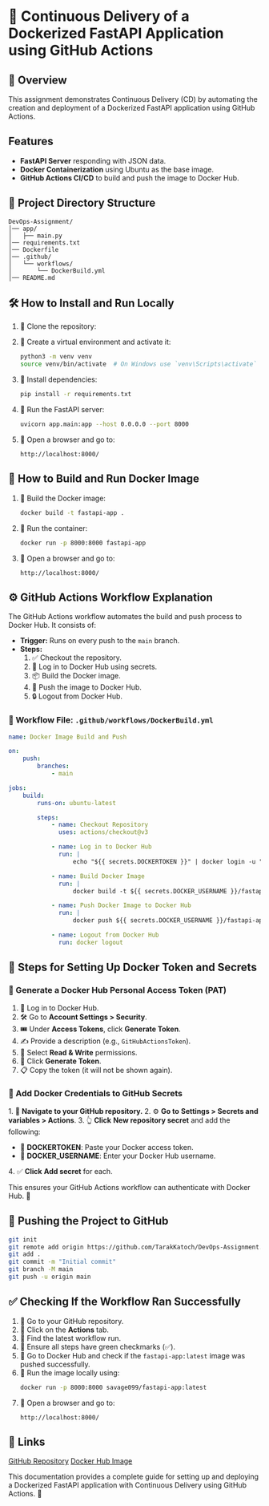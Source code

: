 # 🚀 Continuous Delivery of a Dockerized FastAPI Application using GitHub Actions

## 📌 Overview

This assignment demonstrates Continuous Delivery (CD) by automating the creation and deployment of a Dockerized FastAPI application using GitHub Actions.

## Features

-   **FastAPI Server** responding with JSON data.
-   **Docker Containerization** using Ubuntu as the base image.
-   **GitHub Actions CI/CD** to build and push the image to Docker Hub.

## 📂 Project Directory Structure

```
DevOps-Assignment/
│── app/
│   ├── main.py
│── requirements.txt
│── Dockerfile
│── .github/
│   └── workflows/
│       └── DockerBuild.yml
│── README.md
```

## 🛠️ How to Install and Run Locally

1. 🔹 Clone the repository:

2. 🔹 Create a virtual environment and activate it:

    ```bash
    python3 -m venv venv
    source venv/bin/activate  # On Windows use `venv\Scripts\activate`
    ```

3. 🔹 Install dependencies:

    ```bash
    pip install -r requirements.txt
    ```

4. 🔹 Run the FastAPI server:

    ```bash
    uvicorn app.main:app --host 0.0.0.0 --port 8000
    ```

5. 🔹 Open a browser and go to:
    ```
    http://localhost:8000/
    ```

## 🐳 How to Build and Run Docker Image

1. 🔹 Build the Docker image:

    ```bash
    docker build -t fastapi-app .
    ```

2. 🔹 Run the container:

    ```bash
    docker run -p 8000:8000 fastapi-app
    ```

3. 🔹 Open a browser and go to:
    ```
    http://localhost:8000/
    ```

## ⚙️ GitHub Actions Workflow Explanation

The GitHub Actions workflow automates the build and push process to Docker Hub. It consists of:

-   **Trigger:** Runs on every push to the `main` branch.
-   **Steps:**
    1. ✅ Checkout the repository.
    2. 🔑 Log in to Docker Hub using secrets.
    3. 📦 Build the Docker image.
    4. 🚀 Push the image to Docker Hub.
    5. 🔒 Logout from Docker Hub.

### 📜 Workflow File: `.github/workflows/DockerBuild.yml`

```yaml
name: Docker Image Build and Push

on:
    push:
        branches:
            - main

jobs:
    build:
        runs-on: ubuntu-latest

        steps:
            - name: Checkout Repository
              uses: actions/checkout@v3

            - name: Log in to Docker Hub
              run: |
                  echo "${{ secrets.DOCKERTOKEN }}" | docker login -u "${{ secrets.DOCKER_USERNAME }}" --password-stdin

            - name: Build Docker Image
              run: |
                  docker build -t ${{ secrets.DOCKER_USERNAME }}/fastapi-app:latest .

            - name: Push Docker Image to Docker Hub
              run: |
                  docker push ${{ secrets.DOCKER_USERNAME }}/fastapi-app:latest

            - name: Logout from Docker Hub
              run: docker logout
```

## 🔑 Steps for Setting Up Docker Token and Secrets

### 🔹 Generate a Docker Hub Personal Access Token (PAT)

1. 🔐 Log in to Docker Hub.
2. 🛠️ Go to **Account Settings > Security**.
3. 🎟️ Under **Access Tokens**, click **Generate Token**.
4. ✍️ Provide a description (e.g., `GitHubActionsToken`).
5. 📝 Select **Read & Write** permissions.
6. 🎯 Click **Generate Token**.
7. 📋 Copy the token (it will not be shown again).

### 🔹 Add Docker Credentials to GitHub Secrets

1️. 🧭 **Navigate to your GitHub repository.**
2️. ⚙️ **Go to** **Settings > Secrets and variables > Actions**.
3️. 👆 **Click** **New repository secret** and add the following:

-   🔑 **DOCKERTOKEN**: Paste your Docker access token.
-   👤 **DOCKER_USERNAME**: Enter your Docker Hub username.

4️. ✅ **Click** **Add secret** for each.

This ensures your GitHub Actions workflow can authenticate with Docker Hub. 🚀

## 🚀 Pushing the Project to GitHub

```bash
git init
git remote add origin https://github.com/TarakKatoch/DevOps-Assignment.git
git add .
git commit -m "Initial commit"
git branch -M main
git push -u origin main
```

## ✅ Checking If the Workflow Ran Successfully

1. 🔹 Go to your GitHub repository.
2. 🔹 Click on the **Actions** tab.
3. 🔹 Find the latest workflow run.
4. 🔹 Ensure all steps have green checkmarks (✅).
5. 🔹 Go to Docker Hub and check if the `fastapi-app:latest` image was pushed successfully.
6. 🔹 Run the image locally using:
    ```bash
    docker run -p 8000:8000 savage099/fastapi-app:latest
    ```
7. 🔹 Open a browser and go to:
    ```
    http://localhost:8000/
    ```

## 🔗 Links

[GitHub Repository](https://github.com/TarakKatoch/DevOps-Assignment.git)
[Docker Hub Image](https://hub.docker.com/repository/docker/savage099/fastapi-app/general)

This documentation provides a complete guide for setting up and deploying a Dockerized FastAPI application with Continuous Delivery using GitHub Actions. 🎯
